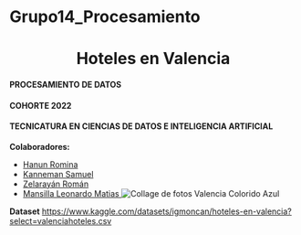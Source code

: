 # Grupo14_Procesamiento
<h1 align="center"> Hoteles en Valencia </h1>

#### PROCESAMIENTO DE DATOS 
#### COHORTE 2022

#### TECNICATURA EN CIENCIAS DE DATOS E INTELIGENCIA ARTIFICIAL

**Colaboradores:**

- [Hanun Romina](https://github.com/RomiHanun) 
- [Kanneman Samuel](https://github.com/samuelkanneman)
- [Zelarayán Román ](https://github.com/romanzelararg)
- [Mansilla Leonardo Matias ](https://github.com/LMmansilla)
![Collage de fotos Valencia Colorido Azul](https://github.com/LMmansilla/Grupo14_Procesamiento/assets/108492765/780749d1-3b9b-4cd4-8b93-b0a8f73a5bea)

**Dataset**
https://www.kaggle.com/datasets/igmoncan/hoteles-en-valencia?select=valenciahoteles.csv
